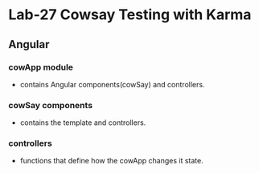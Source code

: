 # Lab-27 Cowsay Testing with Karma

## Angular

### cowApp module
  - contains Angular components(cowSay) and controllers.

### cowSay components
  - contains the template and controllers.

### controllers
  - functions that define how the cowApp changes it state.
